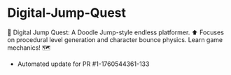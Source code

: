 # Digital-Jump-Quest
🐸 Digital Jump Quest: A Doodle Jump-style endless platformer. ⬆️ Focuses on procedural level generation and character bounce physics. Learn game mechanics! 🗺️


- Automated update for PR #1-1760544361-133